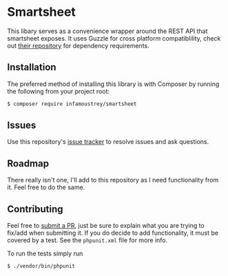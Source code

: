 # Smartsheet

This libary serves as a convenience wrapper around the REST API that smartsheet exposes. It uses Guzzle for cross platform compatiblility, check out [their repository](http://docs.guzzlephp.org/en/stable/overview.html#requirements) for dependency requirements.

## Installation

The preferred method of installing this library is with Composer by running the following from your project root:

```bash
$ composer require infamoustrey/smartsheet
```

## Issues

Use this repository's [issue tracker](https://github.com/Infamoustrey/smartsheet/issues) to resolve issues and ask questions.

## Roadmap

There really isn't one, I'll add to this repository as I need functionality from it. Feel free to do the same.

## Contributing

Feel free to [submit a PR](https://github.com/Infamoustrey/smartsheet/compare), just be sure to explain what you are trying to fix/add when submitting it. If you do decide to add functionality, it must be covered by a test. See the `phpunit.xml` file for more info.

To run the tests simply run

```bash
$ ./vendor/bin/phpunit
```
